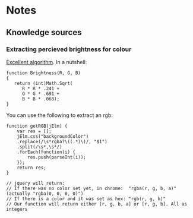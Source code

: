 # Notes

## Knowledge sources

### Extracting percieved brightness for colour

[Excellent algorithm](http://www.nbdtech.com/Blog/archive/2008/04/27/Calculating-the-Perceived-Brightness-of-a-Color.aspx). In a nutshell:

```
function Brightness(R, G, B)
{
   return (int)Math.Sqrt(
      R * R * .241 + 
      G * G * .691 + 
      B * B * .068);
}
```

You can use the following to extract an rgb:
```
function getRGB(jElm) {
    var res = [];
    jElm.css("backgroundColor")
    .replace(/\s*rgba?\((.*)\)/, "$1")
    .split(/\s*,\s*/)
    .forEach(function(i) {
        res.push(parseInt(i));
    });
    return res;
}

// jquery will return:
// If there was no color set yet, in chrome:  "rgba(r, g, b, a)" (actually "rgba(0, 0, 0, 0)")
// If there is a color and it was set as hex: "rgb(r, g, b)"
// Our function will return either [r, g, b, a] or [r, g, b]. All as integers


```

